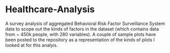 # Healthcare-Analysis
A survey analysis of aggregated Behavioral Risk Factor Surveillance System data to scope out the kinds of factors in the dataset (which contains data from ~ 450k people, with 280 variables). A couple of sample plots have been posted to the repository as a representation of the kinds of plots I looked at for this analyis.
